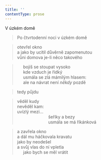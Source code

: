 ```yaml
---
title: ''
contentType: prose
---
```


V úzkém domě

> Po čtvrtodenní noci v úzkém domě

> otevřel okno  
> a jako by ucítil důvěrně zapomenutou  
> vůni domova je-li něco takového

>      bojíš se stoupat vysoko  
>      kde vzduch je řídký  
>      usmála se zlá mámilým hlasem:  
>      ale na návrat není _někdy_ pozdě

> tedy půjdu

> věděl kudy  
> nevěděl kam:  
> uvízlý mezi…  
>                           šeříky a bezy  
>                           usmála se má říkánková

> a zavřela okno  
> a dál mu háčkovala kravatu  
> jako by neodešel  
> a svůj vlas do ní vpletla  
>      jako bych se měl vrátit
